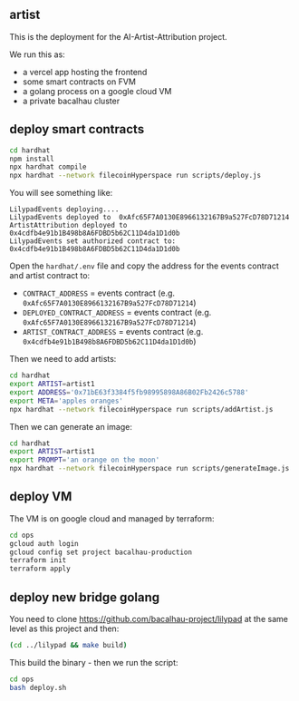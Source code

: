 ## artist

This is the deployment for the AI-Artist-Attribution project.

We run this as:

 * a vercel app hosting the frontend
 * some smart contracts on FVM
 * a golang process on a google cloud VM
 * a private bacalhau cluster

## deploy smart contracts

```bash
cd hardhat
npm install
npx hardhat compile
npx hardhat --network filecoinHyperspace run scripts/deploy.js
```

You will see something like:

```
LilypadEvents deploying....                                                                                                                                                                                                                
LilypadEvents deployed to  0xAfc65F7A0130E8966132167B9a527FcD78D71214                                                                                                                                                                      
ArtistAttribution deployed to  0x4cdfb4e91b1B498b8A6FDBD5b62C11D4da1D1d0b                                                                                                                                                                  
LilypadEvents set authorized contract to:  0x4cdfb4e91b1B498b8A6FDBD5b62C11D4da1D1d0b
```

Open the `hardhat/.env` file and copy the address for the events contract and artist contract to:

 * `CONTRACT_ADDRESS` = events contract (e.g. `0xAfc65F7A0130E8966132167B9a527FcD78D71214`)
 * `DEPLOYED_CONTRACT_ADDRESS` = events contract (e.g. `0xAfc65F7A0130E8966132167B9a527FcD78D71214`)
 * `ARTIST_CONTRACT_ADDRESS` = events contract (e.g. `0x4cdfb4e91b1B498b8A6FDBD5b62C11D4da1D1d0b`)

Then we need to add artists:

```bash
cd hardhat
export ARTIST=artist1
export ADDRESS='0x71bE63f3384f5fb98995898A86B02Fb2426c5788'
export META='apples oranges'
npx hardhat --network filecoinHyperspace run scripts/addArtist.js
```

Then we can generate an image:

```bash
cd hardhat
export ARTIST=artist1
export PROMPT='an orange on the moon'
npx hardhat --network filecoinHyperspace run scripts/generateImage.js
```

## deploy VM

The VM is on google cloud and managed by terraform:

```bash
cd ops
gcloud auth login
gcloud config set project bacalhau-production
terraform init
terraform apply
```

## deploy new bridge golang

You need to clone https://github.com/bacalhau-project/lilypad at the same level as this project and then:

```bash
(cd ../lilypad && make build)
```

This build the binary - then we run the script:

```bash
cd ops
bash deploy.sh
```